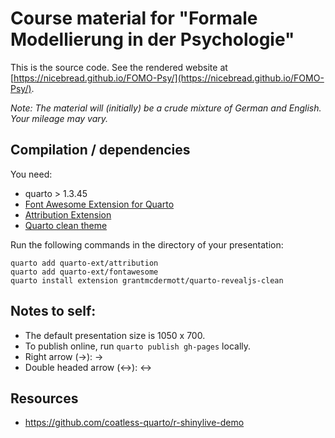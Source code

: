 # Course material for "Formale Modellierung in der Psychologie"

This is the source code. See the rendered website at [https://nicebread.github.io/FOMO-Psy/](https://nicebread.github.io/FOMO-Psy/).

*Note: The material will (initially) be a crude mixture of German and English. Your mileage may vary.*

## Compilation / dependencies

You need:

- quarto > 1.3.45
- [Font Awesome Extension for Quarto](https://github.com/quarto-ext/fontawesome)
- [Attribution Extension](https://github.com/quarto-ext/attribution)
- [Quarto clean theme](https://github.com/grantmcdermott/quarto-revealjs-clean/tree/main)

Run the following commands in the directory of your presentation:

```
quarto add quarto-ext/attribution
quarto add quarto-ext/fontawesome
quarto install extension grantmcdermott/quarto-revealjs-clean
```

## Notes to self:

- The default presentation size is 1050 x 700.
- To publish online, run `quarto publish gh-pages` locally.
- Right arrow (→): &rarr;
- Double headed arrow (↔): &harr;

## Resources

- https://github.com/coatless-quarto/r-shinylive-demo
